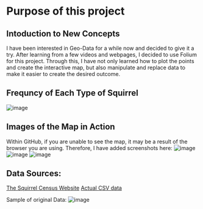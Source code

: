 # Purpose of this project

## Intoduction to New Concepts
  I have been interested in Geo-Data for a while now and decided to give it a try. After learning from a few videos and webpages, I decided to use Folium for this project.
  Through this, I have not only learned how to plot the points and create the interactive map, but also manipulate and replace data to make it easier to create the desired outcome. 

## Frequncy of Each Type of Squirrel
 ![image](https://github.com/Elizabeth-Fitz/Data_and_Maps/assets/113856074/820846a7-73a0-46d1-8502-42dae3fa41b2)

## Images of the Map in Action
  Within GitHub, if you are unable to see the map, it may be a result of the browser you are using. Therefore, I have added screenshots here:
  ![image](https://github.com/Elizabeth-Fitz/Data_and_Maps/assets/113856074/c75c4bcb-e69d-400d-bae4-9d84e79fe35f)
  ![image](https://github.com/Elizabeth-Fitz/Data_and_Maps/assets/113856074/ddf26a04-1e55-4e6f-b4d6-e197fb80c051)
  ![image](https://github.com/Elizabeth-Fitz/Data_and_Maps/assets/113856074/00e6d43b-f7d6-4744-aadd-4ace693aabde)

## Data Sources:

[The Squirrel Census Website](https://www.thesquirrelcensus.com/)
[Actual CSV data](https://www.dropbox.com/s/b97hxtsthbidl34/squirrel-data.csv?dl=0)

Sample of original Data:
![image](https://github.com/Elizabeth-Fitz/Data_and_Maps/assets/113856074/52520377-4e7c-481e-89d8-3b89d75dc237)


